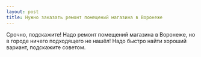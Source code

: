 ```yaml
---
layout: post 
title: Нужно заказать ремонт помещений магазина в Воронеже 
--- 
```

Срочно, подскажите! Надо ремонт помещений магазина в Воронеже, но в городе ничего подходящего не нашёл! Надо быстро найти хороший вариант, подскажите советом.